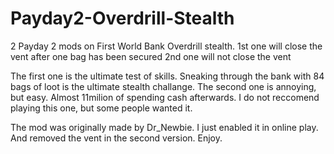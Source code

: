 # Payday2-Overdrill-Stealth
2 Payday 2 mods on First World Bank Overdrill stealth.
1st one will close the vent after one bag has been secured
2nd one will not close the vent

The first one is the ultimate test of skills. Sneaking through the bank with 84 bags of loot is the ultimate stealth challange.
The second one is annoying, but easy. Almost 11milion of spending cash afterwards. I do not reccomend playing this one, but some people wanted it.

The mod was originally made by Dr_Newbie. I just enabled it in online play. And removed the vent in the second version. Enjoy.
